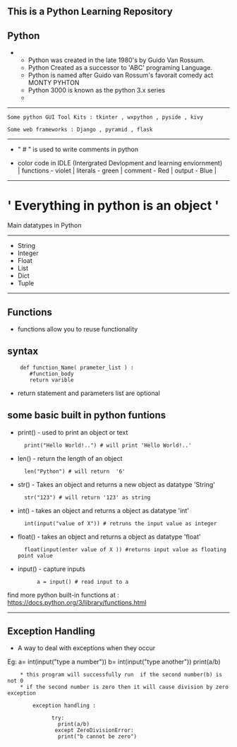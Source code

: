 This is a Python Learning Repository 
------------------------------------------
 Python
 -------
 -
    * Python was created in the late 1980's by Guido Van Rossum.
    * Python Created as a successor to 'ABC' programing Language.
    * Python is named after Guido van Rossum's favorait comedy act MONTY PYHTON
    * Python 3000 is known as the python 3.x series
    * 
-------------------------------------------------------------------------------
    
    Some python GUI Tool Kits : tkinter , wxpython , pyside , kivy

    Some web frameworks : Django , pyramid , flask
     
-------------------------------------------------------------------------------

 * " # " is used to write comments in python

 * color code in IDLE (Intergrated Devlopment and learning enviornment)  
    | functions - violet | literals - green | comment - Red | output - Blue |  

-------------------------------------------------------------------------------

 # ' Everything in python is an object '

Main datatypes in Python 
________________________

* String
* Integer
* Float
* List
* Dict
* Tuple
----------------------------------------------

Functions
----------------------------------------------
 * functions allow you to reuse functionality 
 
 syntax
 -------
        def function_Name( prameter_list ) :
           #function_body
           return varible


  * return statement and parameters list are optional
  


  
   some basic built in python funtions
   --------------------------
   * print() - used to print an object or text 
          
           print("Hello World!..") # will print 'Hello World!..' 

   * len()   - return the length of an object 

           len("Python") # will return  '6'

   * str()   - Takes an object and returns a new object as datatype 'String'

           str("123") # will return '123' as string

   * int()   - takes an object and returns a object as datatype 'int'

           int(input("value of X")) # retruns the input value as integer

   * float() - takes an object and returns a object as datatype 'float'

           float(input(enter value of X )) #returns input value as floating point value

   * input()  - capture inputs 

               a = input() # read input to a


   find more python built-in functions at : https://docs.python.org/3/library/functions.html

   ------------------------------------------------------------------------------------------------

   Exception Handling
   ---------------------------------------
   * A way to deal with exceptions when they occur
   
   Eg:
        a= int(input("type a number"))
        b= int(input("type another"))
        print(a/b)

        * this program will successfully run  if the second number(b) is not 0
        * if the second number is zero then it will cause division by zero exception

            exception handling :
              
                  try:
                    print(a/b)
                   except ZeroDivisionError:
                    print("b cannot be zero")
        